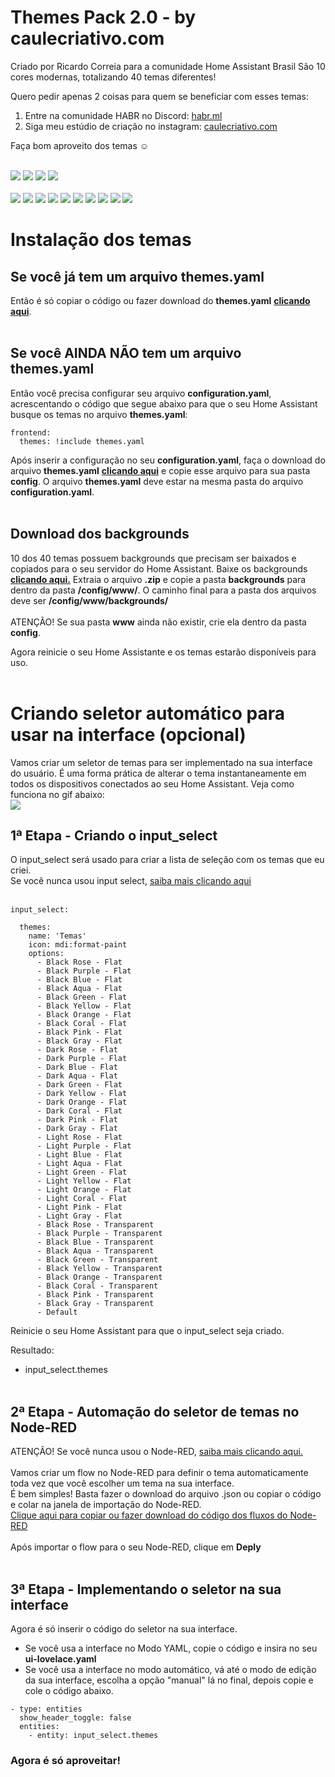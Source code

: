 # Themes Pack 2.0 - by caulecriativo.com


Criado por Ricardo Correia para a comunidade Home Assistant Brasil
São 10 cores modernas, totalizando 40 temas diferentes!

Quero pedir apenas 2 coisas para quem se beneficiar com esses temas:

1) Entre na comunidade HABR no Discord: [habr.ml](http://habr.ml)
2) Siga meu estúdio de criação no instagram: [caulecriativo.com](http://caulecriativo.com)

Faça bom aproveito dos temas ☺️<br><br>

![](https://github.com/orickcorreia/ha-themes-pack-2.0/blob/master/images/pack1.png)
![](https://github.com/orickcorreia/ha-themes-pack-2.0/blob/master/images/pack2.png)
![](https://github.com/orickcorreia/ha-themes-pack-2.0/blob/master/images/pack3.png)
![](https://github.com/orickcorreia/ha-themes-pack-2.0/blob/master/images/pack4.png)
<br><br>
![](https://github.com/orickcorreia/ha-themes-pack-2.0/blob/master/images/01-rose.png)
![](https://github.com/orickcorreia/ha-themes-pack-2.0/blob/master/images/02-purple.png)
![](https://github.com/orickcorreia/ha-themes-pack-2.0/blob/master/images/03-blue.png)
![](https://github.com/orickcorreia/ha-themes-pack-2.0/blob/master/images/04-aqua.png)
![](https://github.com/orickcorreia/ha-themes-pack-2.0/blob/master/images/05-green.png)
![](https://github.com/orickcorreia/ha-themes-pack-2.0/blob/master/images/06-yellow.png)
![](https://github.com/orickcorreia/ha-themes-pack-2.0/blob/master/images/07-orange.png)
![](https://github.com/orickcorreia/ha-themes-pack-2.0/blob/master/images/08-coral.png)
![](https://github.com/orickcorreia/ha-themes-pack-2.0/blob/master/images/09-pink.png)
![](https://github.com/orickcorreia/ha-themes-pack-2.0/blob/master/images/10-gray.png)
<br>

# Instalação dos temas

## Se você já tem um arquivo themes.yaml

Então é só copiar o código ou fazer download do **themes.yaml** [**clicando aqui**](https://github.com/orickcorreia/ha-themes-pack-2.0/blob/master/src/pt-br/themes.yaml).<br><br>

## Se você AINDA NÃO tem um arquivo themes.yaml

Então você precisa configurar seu arquivo **configuration.yaml**, acrescentando o código que segue abaixo para que o seu Home Assistant busque os temas no arquivo **themes.yaml**:
<br>

```
frontend:
  themes: !include themes.yaml
```

Após inserir a configuração no seu **configuration.yaml**, faça o download do arquivo **themes.yaml** [**clicando aqui**](https://raw.githubusercontent.com/orickcorreia/ha-themes-pack-2.0/master/src/pt-br/themes.yaml) e copie esse arquivo para sua pasta **config**. O arquivo **themes.yaml** deve estar na mesma pasta do arquivo **configuration.yaml**.<br><br>


## Download dos backgrounds
10 dos 40 temas possuem backgrounds que precisam ser baixados e copiados para o seu servidor do Home Assistant. Baixe os backgrounds [**clicando aqui.**](https://github.com/orickcorreia/ha-themes-pack-2.0/raw/master/src/backgrounds.zip) Extraia o arquivo **.zip** e copie a pasta **backgrounds** para dentro da pasta **/config/www/**. O caminho final para a pasta dos arquivos deve ser **/config/www/backgrounds/**<br><br>
ATENÇÃO! Se sua pasta **www** ainda não existir, crie ela dentro da pasta **config**.


Agora reinicie o seu Home Assistante e os temas estarão disponíveis para uso.
<br><br>


# Criando seletor automático para usar na interface (opcional)
Vamos criar um seletor de temas para ser implementado na sua interface do usuário. É uma forma prática de alterar o tema instantaneamente em todos os dispositivos conectados ao seu Home Assistant. Veja como funciona no gif abaixo:<br>
![](https://github.com/orickcorreia/ha-themes-pack-2.0/blob/master/images/seletor.gif)

## 1ª Etapa - Criando o input_select
O input_select será usado para criar a lista de seleção com os temas que eu criei.<br>
Se você nunca usou input select, [saiba mais clicando aqui](https://www.home-assistant.io/integrations/input_select)<br><br>
```
input_select:

  themes:
    name: 'Temas'
    icon: mdi:format-paint
    options:
      - Black Rose - Flat
      - Black Purple - Flat
      - Black Blue - Flat 
      - Black Aqua - Flat
      - Black Green - Flat
      - Black Yellow - Flat
      - Black Orange - Flat
      - Black Coral - Flat
      - Black Pink - Flat
      - Black Gray - Flat
      - Dark Rose - Flat
      - Dark Purple - Flat
      - Dark Blue - Flat 
      - Dark Aqua - Flat
      - Dark Green - Flat
      - Dark Yellow - Flat
      - Dark Orange - Flat
      - Dark Coral - Flat
      - Dark Pink - Flat
      - Dark Gray - Flat
      - Light Rose - Flat
      - Light Purple - Flat
      - Light Blue - Flat 
      - Light Aqua - Flat
      - Light Green - Flat
      - Light Yellow - Flat
      - Light Orange - Flat
      - Light Coral - Flat
      - Light Pink - Flat
      - Light Gray - Flat
      - Black Rose - Transparent
      - Black Purple - Transparent
      - Black Blue - Transparent 
      - Black Aqua - Transparent
      - Black Green - Transparent
      - Black Yellow - Transparent
      - Black Orange - Transparent
      - Black Coral - Transparent
      - Black Pink - Transparent
      - Black Gray - Transparent      
      - Default
```
Reinicie o seu Home Assistant para que o input_select seja criado.<br>

Resultado:
* input_select.themes
<br><br>

## 2ª Etapa - Automação do seletor de temas no Node-RED

ATENÇÃO! Se você nunca usou o Node-RED, [saiba mais clicando aqui.](https://github.com/hassio-addons/addon-node-red)<br><br>
Vamos criar um flow no Node-RED para definir o tema automaticamente toda vez que você escolher um tema na sua interface.<br>
É bem simples! Basta fazer o download do arquivo .json ou copiar o código e colar na janela de importação do Node-RED.<br>
[Clique aqui para copiar ou fazer download do código dos fluxos do Node-RED](/src/seletor_theme_nodered.json)<br><br>
Após importar o flow para o seu Node-RED, clique em **Deply**<br><br>

## 3ª Etapa - Implementando o seletor na sua interface

Agora é só inserir o código do seletor na sua interface.
* Se você usa a interface no Modo YAML, copie o código e insira no seu **ui-lovelace.yaml**
* Se você usa a interface no modo automático, vá até o modo de edição da sua interface, escolha a opção "manual" lá no final, depois copie e cole o código abaixo.

``` 
- type: entities
  show_header_toggle: false
  entities:
    - entity: input_select.themes

``` 

### Agora é só aproveitar!
